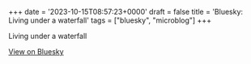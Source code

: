 +++
date = '2023-10-15T08:57:23+0000'
draft = false
title = 'Bluesky: Living under a waterfall'
tags = ["bluesky", "microblog"]
+++

Living under a waterfall

[View on Bluesky](https://bsky.app/profile/furukama.bsky.social/post/3kbrpx7r2lo2w)
